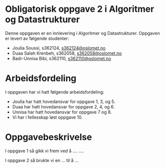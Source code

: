 # Obligatorisk oppgave 2 i Algoritmer og Datastrukturer

Denne oppgaven er en innlevering i Algoritmer og Datastrukturer. 
Oppgaven er levert av følgende studenter:
* Joulia Soussi, s362124, s362124@oslomet.no
* Duaa Salah Krenbeh, s362058, s362058@oslomet.no
* Badr-Unnisa Bibi, s362110, s362110@oslomet.no

# Arbeidsfordeling

I oppgaven har vi hatt følgende arbeidsfordeling:
* Joulia har hatt hovedansvar for oppgave 1, 3, og 5. 
* Duaa har hatt hovedansvar for oppgave 2, 4, og 6. 
* Unnisa har hatt hovedansvar for oppgave 7 og 8. 
* Vi har i fellesskap løst oppgave 10. 

# Oppgavebeskrivelse

I oppgave 1 så gikk vi frem ved å .... ....

I oppgave 2 så brukte vi en ... til å ...
